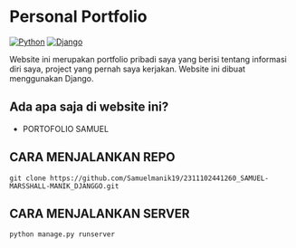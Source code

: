 # Personal Portfolio

[![Python](https://img.shields.io/badge/Python-3776AB?logo=python&logoColor=fff)](#)
[![Django](https://img.shields.io/badge/Django-%23092E20.svg?logo=django&logoColor=white)](#)

Website ini merupakan portfolio pribadi saya yang berisi tentang informasi diri saya, project yang pernah saya kerjakan. Website ini dibuat menggunakan Django.

## Ada apa saja di website ini?
- PORTOFOLIO SAMUEL

## CARA MENJALANKAN REPO
```commandline
git clone https://github.com/Samuelmanik19/2311102441260_SAMUEL-MARSSHALL-MANIK_DJANGGO.git
```
## CARA MENJALANKAN SERVER
```commandline
python manage.py runserver
```
